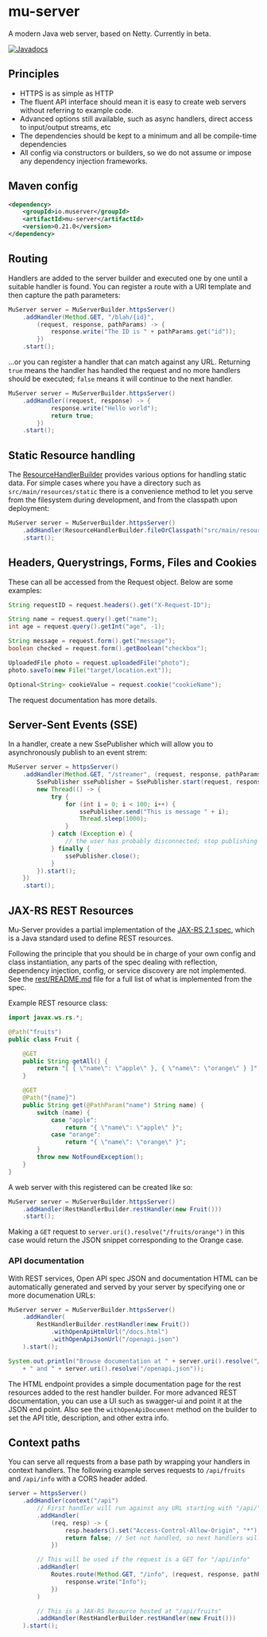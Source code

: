 # mu-server

A modern Java web server, based on Netty. Currently in beta.

[![Javadocs](https://www.javadoc.io/badge/io.muserver/mu-server.svg)](https://www.javadoc.io/doc/io.muserver/mu-server)

## Principles

* HTTPS is as simple as HTTP
* The fluent API interface should mean it is easy to create web servers without referring to example code.
* Advanced options still available, such as async handlers, direct access to input/output streams, etc
* The dependencies should be kept to a minimum and all be compile-time dependencies
* All config via constructors or builders, so we do not assume or impose any dependency injection frameworks.

## Maven config

````xml
<dependency>
    <groupId>io.muserver</groupId>
    <artifactId>mu-server</artifactId>
    <version>0.21.0</version>
</dependency>
````

## Routing

Handlers are added to the server builder and executed one by one until a suitable handler is found.
You can register a route with a URI template and then capture the path parameters:

````java
MuServer server = MuServerBuilder.httpsServer()
    .addHandler(Method.GET, "/blah/{id}",
        (request, response, pathParams) -> {
            response.write("The ID is " + pathParams.get("id"));
        })
    .start();
````

...or you can register a handler that can match against any URL. Returning `true` means the handler has handled the
request and no more handlers should be executed; `false` means it will continue to the next handler.

````java
MuServer server = MuServerBuilder.httpsServer()
    .addHandler((request, response) -> {
            response.write("Hello world");
            return true;
        })
    .start();
````

## Static Resource handling

The [ResourceHandlerBuilder](https://www.javadoc.io/page/io.muserver/mu-server/latest/io/muserver/handlers/ResourceHandlerBuilder.html)
provides various options for handling static data. For simple cases
where you have a directory such as `src/main/resources/static` there is a convenience method to let you serve from the
filesystem during development, and from the classpath upon deployment:

````java
MuServer server = MuServerBuilder.httpsServer()
    .addHandler(ResourceHandlerBuilder.fileOrClasspath("src/main/resources/static", "/static"))
    .start();
````

## Headers, Querystrings, Forms, Files and Cookies

These can all be accessed from the Request object. Below are some examples:

````java
String requestID = request.headers().get("X-Request-ID");

String name = request.query().get("name");
int age = request.query().getInt("age", -1);

String message = request.form().get("message");
boolean checked = request.form().getBoolean("checkbox");

UploadedFile photo = request.uploadedFile("photo");
photo.saveTo(new File("target/location.ext"));

Optional<String> cookieValue = request.cookie("cookieName");
````

The request documentation has more details.

## Server-Sent Events (SSE)

In a handler, create a new SsePublisher which will allow you to asynchronously publish to an event strem:

````java
MuServer server = httpsServer()
    .addHandler(Method.GET, "/streamer", (request, response, pathParams) -> {
        SsePublisher ssePublisher = SsePublisher.start(request, response);
        new Thread(() -> {
            try {
                for (int i = 0; i < 100; i++) {
                    ssePublisher.send("This is message " + i);
                    Thread.sleep(1000);
                }
            } catch (Exception e) {
                // the user has probably disconnected; stop publishing
            } finally {
                ssePublisher.close();
            }
        }).start();
    })
    .start();
````

## JAX-RS REST Resources

Mu-Server provides a partial implementation of the [JAX-RS 2.1 spec](https://jcp.org/aboutJava/communityprocess/final/jsr370/index.html), 
which is a Java standard used to define REST resources.

Following the principle that you should be in charge of your own config and class instantiation, any parts
of the spec dealing with reflection, dependency injection, config, or service discovery are not implemented.
See the [rest/README.md](https://github.com/3redronin/mu-server/blob/master/src/main/java/io/muserver/rest/README.md) file for a full list of what is implemented from the spec.

Example REST resource class:

````java
import javax.ws.rs.*;

@Path("fruits")
public class Fruit {

    @GET
    public String getAll() {
        return "[ { \"name\": \"apple\" }, { \"name\": \"orange\" } ]";
    }

    @GET
    @Path("{name}")
    public String get(@PathParam("name") String name) {
        switch (name) {
            case "apple":
                return "{ \"name\": \"apple\" }";
            case "orange":
                return "{ \"name\": \"orange\" }";
        }
        throw new NotFoundException();
    }
}
````

A web server with this registered can be created like so:

````java
MuServer server = MuServerBuilder.httpsServer()
    .addHandler(RestHandlerBuilder.restHandler(new Fruit()))
    .start();
````

Making a `GET` request to `server.uri().resolve("/fruits/orange")` in this case would return the JSON
snippet corresponding to the Orange case.

### API documentation

With REST services, Open API spec JSON and documentation HTML can be automatically generated and served by
your server by specifying one or more documenation URLs:

````java
MuServer server = MuServerBuilder.httpsServer()
    .addHandler(
        RestHandlerBuilder.restHandler(new Fruit())
            .withOpenApiHtmlUrl("/docs.html")
            .withOpenApiJsonUrl("/openapi.json")
    ).start();

System.out.println("Browse documentation at " + server.uri().resolve("/docs.html") 
    + " and " + server.uri().resolve("/openapi.json"));
````

The HTML endpoint provides a simple documentation page for the rest resources added to the rest handler builder.
For more advanced REST documentation, you can use a UI such as swagger-ui and point it at the JSON end point.
Also see the `withOpenApiDocument` method on the builder to set the API title, description, and other extra info.

## Context paths

You can serve all requests from a base path by wrapping your handlers in context handlers. The following
example serves requests to `/api/fruits` and `/api/info` with a CORS header added.

````java
server = httpsServer()
    .addHandler(context("/api")
        // First handler will run against any URL starting with "/api/"
        .addHandler(
            (req, resp) -> {
                resp.headers().set("Access-Control-Allow-Origin", "*");
                return false; // Set not handled, so next handlers will run
            })

        // This will be used if the request is a GET for "/api/info"
        .addHandler(
            Routes.route(Method.GET, "/info", (request, response, pathParams) -> {
                response.write("Info");
            })
        )

        // This is a JAX-RS Resource hosted at "/api/fruits"
        .addHandler(RestHandlerBuilder.restHandler(new Fruit()))
    ).start();
````
